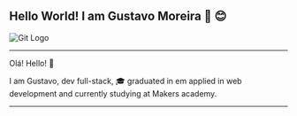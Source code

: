 Hello World! I am Gustavo Moreira 👋 😊
-----------------------------------------------------------
![Git Logo](https://camo.githubusercontent.com/edf0dfa47e3c7f58718da1da98626a2fb847c5621447aff1a4a46a1f91ef43f8/68747470733a2f2f6d69722d73332d63646e2d63662e626568616e63652e6e65742f70726f6a6563745f6d6f64756c65732f313430305f6f70745f312f3831626234623136353638343031392e363430623630333864313333652e676966)

----------------------------------------
Olá! Hello! 👋

I am Gustavo, dev full-stack, 🎓 graduated in em applied in web development and currently studying at Makers academy.

---------
